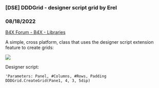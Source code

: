 ###  [DSE] DDDGrid - designer script grid by Erel
### 08/18/2022
[B4X Forum - B4X - Libraries](https://www.b4x.com/android/forum/threads/142402/)

A simple, cross platform, class that uses the designer script extension feature to create grids:  
  
![](https://www.b4x.com/android/forum/attachments/132688)  
  
Designer script:  

```B4X
'Parameters: Panel, #Columns, #Rows, Padding  
DDDGrid.CreateGrid(Pane1, 4, 3, 5dip)
```